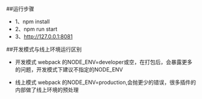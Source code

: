 ﻿##运行步骤
* 1、npm install
* 2、npm run start
* 3、http://127.0.0.1:8081 

##开发模式与线上环境运行区别
* 开发模式 webpack 的NODE_ENV=developer或空，在打包后，会暴露更多的问题，开发模式下建议不指定的NODE_ENV

* 线上模式 webpack 的NODE_ENV=production,会抛更少的错误，很多插件的内部做了线上环境的预处理